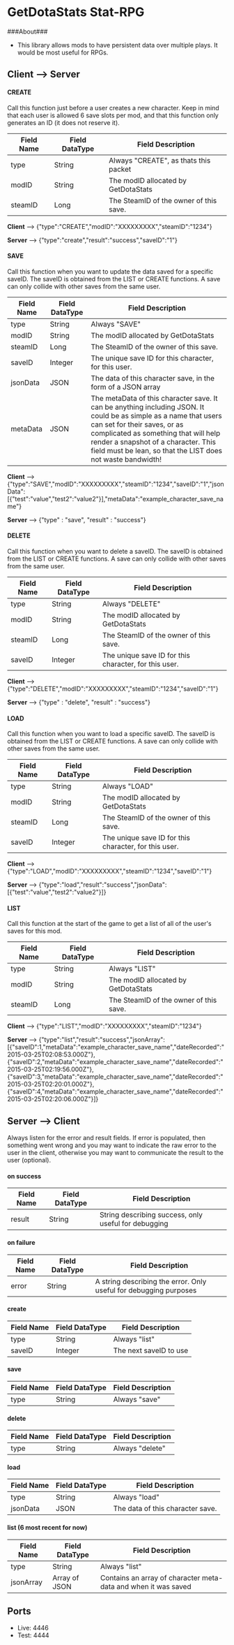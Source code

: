 GetDotaStats Stat-RPG
=====

###About###
 - This library allows mods to have persistent data over multiple plays. It would be most useful for RPGs.


## Client --> Server ##

#### CREATE ####

Call this function just before a user creates a new character. Keep in mind that each user is allowed 6 save slots per mod, and that this function only generates an ID (it does not reserve it).

|Field Name|Field DataType|Field Description
|----------|--------------|-----------------
|type      |String        |Always "CREATE", as thats this packet
|modID     |String        |The modID allocated by GetDotaStats
|steamID   |Long          |The SteamID of the owner of this save.

**Client** --> {"type":"CREATE","modID":"XXXXXXXXX","steamID":"1234"}

**Server** --> {"type":"create","result":"success","saveID":"1"}

#### SAVE ####

Call this function when you want to update the data saved for a specific saveID. The saveID is obtained from the LIST or CREATE functions. A save can only collide with other saves from the same user. 

|Field Name|Field DataType|Field Description
|----------|--------------|-----------------
|type      |String        |Always "SAVE"
|modID     |String        |The modID allocated by GetDotaStats
|steamID   |Long          |The SteamID of the owner of this save.
|saveID    |Integer       |The unique save ID for this character, for this user.
|jsonData  |JSON          |The data of this character save, in the form of a JSON array
|metaData  |JSON          |The metaData of this character save. It can be anything including JSON. It could be as simple as a name that users can set for their saves, or as complicated as something that will help render a snapshot of a character. This field must be lean, so that the LIST does not waste bandwidth!

**Client** --> {"type":"SAVE","modID":"XXXXXXXXX","steamID":"1234","saveID":"1","jsonData":[{"test":"value","test2":"value2"}],"metaData":"example_character_save_name"}

**Server** --> {"type" : "save", "result" : "success"}

#### DELETE ####

Call this function when you want to delete a saveID. The saveID is obtained from the LIST or CREATE functions. A save can only collide with other saves from the same user.

|Field Name|Field DataType|Field Description
|----------|--------------|-----------------
|type      |String        |Always "DELETE"
|modID     |String        |The modID allocated by GetDotaStats
|steamID   |Long          |The SteamID of the owner of this save.
|saveID    |Integer       |The unique save ID for this character, for this user.

**Client** --> {"type":"DELETE","modID":"XXXXXXXXX","steamID":"1234","saveID":"1"}

**Server** --> {"type" : "delete", "result" : "success"}

#### LOAD ####

Call this function when you want to load a specific saveID. The saveID is obtained from the LIST or CREATE functions. A save can only collide with other saves from the same user.

|Field Name|Field DataType|Field Description
|----------|--------------|-----------------
|type      |String        |Always "LOAD"
|modID     |String        |The modID allocated by GetDotaStats
|steamID   |Long          |The SteamID of the owner of this save.
|saveID    |Integer       |The unique save ID for this character, for this user.

**Client** --> {"type":"LOAD","modID":"XXXXXXXXX","steamID":"1234","saveID":"1"}

**Server** --> {"type":"load","result":"success","jsonData":[{"test":"value","test2":"value2"}]}

#### LIST ####

Call this function at the start of the game to get a list of all of the user's saves for this mod.

|Field Name|Field DataType|Field Description
|----------|--------------|-----------------
|type      |String        |Always "LIST"
|modID     |String        |The modID allocated by GetDotaStats
|steamID   |Long          |The SteamID of the owner of this save.

**Client** --> {"type":"LIST","modID":"XXXXXXXXX","steamID":"1234"}

**Server** --> {"type":"list","result":"success","jsonArray":[{"saveID":1,"metaData":"example_character_save_name","dateRecorded":"2015-03-25T02:08:53.000Z"},{"saveID":2,"metaData":"example_character_save_name","dateRecorded":"2015-03-25T02:19:56.000Z"},{"saveID":3,"metaData":"example_character_save_name","dateRecorded":"2015-03-25T02:20:01.000Z"},{"saveID":4,"metaData":"example_character_save_name","dateRecorded":"2015-03-25T02:20:06.000Z"}]}

## Server --> Client ##

Always listen for the error and result fields. If error is populated, then something went wrong and you may want to indicate the raw error to the user in the client, otherwise you may want to communicate the result to the user (optional).

#### on success ####
|Field Name|Field DataType|Field Description
|----------|--------------|-----------------
|result    |String        | String describing success, only useful for debugging

#### on failure ####
|Field Name|Field DataType|Field Description
|----------|--------------|-----------------
|error     |String        |A string describing the error. Only useful for debugging purposes

#### create ####
|Field Name|Field DataType|Field Description
|----------|--------------|-----------------
|type      |String        |Always "list"
|saveID    |Integer       |The next saveID to use

#### save ####
|Field Name|Field DataType|Field Description
|----------|--------------|-----------------
|type      |String        |Always "save"

#### delete ####
|Field Name|Field DataType|Field Description
|----------|--------------|-----------------
|type      |String        |Always "delete"

#### load ####
|Field Name|Field DataType|Field Description
|----------|--------------|-----------------
|type      |String        |Always "load"
|jsonData  |JSON          |The data of this character save.

#### list (6 most recent for now) ####
|Field Name|Field DataType|Field Description
|----------|--------------|-----------------
|type      |String        |Always "list"
|jsonArray |Array of JSON |Contains an array of character meta-data and when it was saved

## Ports ##

* Live: 4446
* Test: 4444
